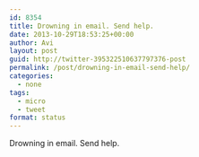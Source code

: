 ```yaml
---
id: 8354
title: Drowning in email. Send help.
date: 2013-10-29T18:53:25+00:00
author: Avi
layout: post
guid: http://twitter-395322510637797376-post
permalink: /post/drowning-in-email-send-help/
categories:
  - none
tags:
  - micro
  - tweet
format: status
---
```

Drowning in email. Send help.